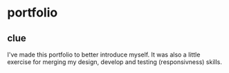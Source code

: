 # portfolio

## clue

I've made this portfolio to better introduce myself. It was also a little exercise for merging my design, develop and testing (responsivness) skills.
